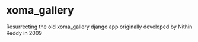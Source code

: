xoma_gallery
============
Resurrecting the old xoma_gallery django app originally developed by Nithin Reddy in 2009
